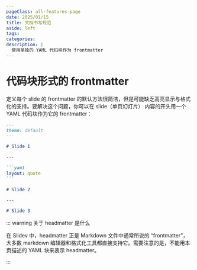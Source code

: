 ```yaml
---
pageClass: all-features-page
date: 2025/01/15
title: 文档书写规范
aside: left
tags: 
categories:
description: |
  使用单独的 YAML 代码块作为 frontmatter
---
```


# 代码块形式的 frontmatter

<ClientOnly>
<ElMindMap :data="data" height="480" :router="router" :offsetLeft="50" />
</ClientOnly>

<script setup>
import {  ref } from "vue";
const data = ref({
	data: {
		text: "ECMAScript 语法约定",
	},
	children: [
		{ 
			data: { text: "数据类型 & 变量", note: "数据类型 & 变量声明 & 解构赋值 & var 变量提升 & 变量作用域 & 闭包 & 字符串运算符" },
		},
		{ 
			data: { text: "流程控制", note: "分支语句 & 循环语句 & 跳转语句" },
		},
		{ 
			data: { text: "函数", note: "声明函数 & 调用函数 & 参数 & 返回值 & 箭头函数 & 默认参数 & 函数表达式 & 函数递归 & 作用域 & 作用域链 & 立即执行函数" },
		},
		{ 
			data: { text: "面向对象", note: "声明类 & 构造器 & 实例化 & 继承 & 访问器 & 静态方法" },
		},
		{ 
			data: { text: "模块", note: "模块导入(导出) & Promise 对象 & async/await & Reflect 对象 & Set 对象 & Map 对象 & Weakset 对象 & Weakmap 对象 & Symbol 对象" },
		},
	],
})
</script>


定义每个 slide 的 frontmatter 的默认方法很简洁，但是可能缺乏高亮显示与格式化的支持。要解决这个问题，你可以在 slide（单页幻灯片） 内容的开头用一个 YAML 代码块作为它的 frontmatter：

````md
---
theme: default
---

# Slide 1

---

```yaml
layout: quote
```

# Slide 2

---

# Slide 3
````

::: warning 关于 headmatter 是什么

在 Slidev 中，headmatter 正是 Markdown 文件中通常所说的 “frontmatter”，大多数 markdown 编辑器和格式化工具都直接支持它。需要注意的是，不能用本页描述的 YAML 块来表示 headmatter。

:::
